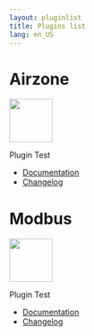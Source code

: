 ```yaml
---
layout: pluginlist
title: Plugins list
lang: en_US
---
```


# Airzone

[<img width="77" src="{{site.market}}/filestore/market/plugin/images/airzone_icon.png">]({{site.docJeedom}}/airzone/{{page.lang}})

Plugin Test

- [Documentation]({{site.docJeedom}}/airzone{{page.lang}})
- [Changelog]({{site.docJeedom}}/airzone/{{page.lang}}/changelog)

# Modbus

[<img width="77" src="{{site.market}}/filestore/market/plugin/images/modbus_icon.png">]({{site.docJeedom}}/automation%20protocol/modbus/{{page.lang}})

Plugin Test

- [Documentation]({{site.docJeedom}}/automation%20protocol/modbus/{{page.lang}})
- [Changelog]({{site.docJeedom}}/automation%20protocol/modbus/{{page.lang}}/changelog)
